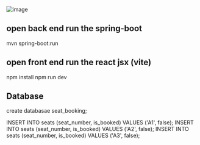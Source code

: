 ![image](https://github.com/user-attachments/assets/7d4d5dca-967c-4c7a-b8ec-bbc4366eb7a4)

open back end run the spring-boot 
----------------------------------------
mvn spring-boot:run

open front end run the react jsx (vite)
------------------------------------------------
npm install
npm run dev

Database
---------------------------------------------------
create databasae seat_booking;

INSERT INTO seats (seat_number, is_booked) VALUES ('A1', false);
INSERT INTO seats (seat_number, is_booked) VALUES ('A2', false);
INSERT INTO seats (seat_number, is_booked) VALUES ('A3', false);
